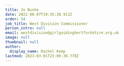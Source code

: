 ```yaml
---
title: Jo Bushe
date: 2022-06-07T19:35:38.911Z
order: 54
job_title: West Division Commissioner
person_intro: null
email: westdivision@girlguidinghertfordshire.org.uk
image: null
thumbnail: null
author:
  display_name: Rachel Kemp
lastmod: 2023-03-01T23:09:38.778Z
---
```


